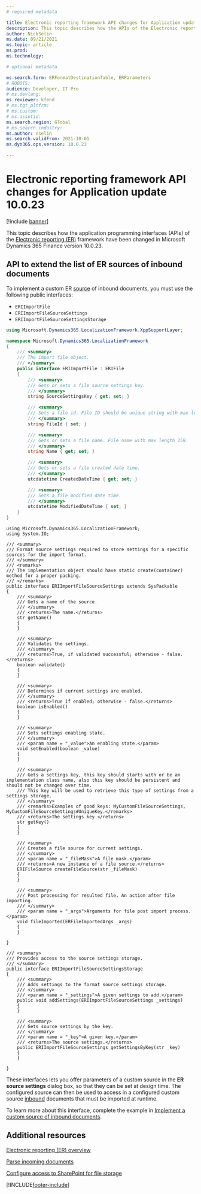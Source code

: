 ```yaml
---
# required metadata

title: Electronic reporting framework API changes for Application update 10.0.23
description: This topic describes how the APIs of the Electronic reporting (ER) framework have been changed in Microsoft Dynamics 365 Finance version 10.0.23.
author: NickSelin
ms.date: 09/21/2021
ms.topic: article
ms.prod: 
ms.technology: 

# optional metadata

ms.search.form: ERFormatDestinationTable, ERParameters
# ROBOTS: 
audience: Developer, IT Pro
# ms.devlang: 
ms.reviewer: kfend
# ms.tgt_pltfrm: 
# ms.custom: 
# ms.assetid: 
ms.search.region: Global 
# ms.search.industry: 
ms.author: nselin
ms.search.validFrom: 2021-10-01
ms.dyn365.ops.version: 10.0.23

---
```


# Electronic reporting framework API changes for Application update 10.0.23

[!include [banner](../includes/banner.md)]


This topic describes how the application programming interfaces (APIs) of the [Electronic reporting (ER)](general-electronic-reporting.md) framework have been changed in Microsoft Dynamics 365 Finance version 10.0.23.

## <a name="er-api-extend-file-source"></a>API to extend the list of ER sources of inbound documents

To implement a custom ER [source](er-configure-data-import-sharepoint.md#configure-er-sources-for-the-er-format) of inbound documents, you must use the following public interfaces:

- `ERIImportFile`
- `ERIImportFileSourceSettings`
- `ERIImportFileSourceSettingsStorage`

```cs
using Microsoft.Dynamics365.LocalizationFramework.XppSupportLayer;

namespace Microsoft.Dynamics365.LocalizationFramework
{
    /// <summary>
    /// The import file object.
    /// </summary>
    public interface ERIImportFile : ERIFile
    {
        /// <summary>
        /// Gets or sets a file source settings key.
        /// </summary>
        string SourceSettingsKey { get; set; }

        /// <summary>
        /// Sets a file id. File ID should be unique string with max length 300.
        /// </summary>
        string FileId { set; }

        /// <summary>
        /// Gets or sets a file name. File name with max length 259.
        /// </summary>
        string Name { get; set; }

        /// <summary>
        /// Gets or sets a file created date time.
        /// </summary>
        utcdatetime CreatedDateTime { get; set; }

        /// <summary>
        /// Sets a file modified date time.
        /// </summary>
        utcdatetime ModifiedDateTime { set; }
    }
}
```

```xpp
using Microsoft.Dynamics365.LocalizationFramework;
using System.IO;

/// <summary>
/// Format source settings required to store settings for a specific sources for the import format.
/// </summary>
/// <remarks>
/// The implementation object should have static create(container) method for a proper packing.
/// </remarks>
public interface ERIImportFileSourceSettings extends SysPackable
{
    /// <summary>
    /// Gets a name of the source.
    /// </summary>
    /// <returns>The name.</returns>
    str getName()
    {
    }

    /// <summary>
    /// Validates the settings.
    /// </summary>
    /// <returns>True, if validated successful; otherwise - false.</returns>
    boolean validate()
    {
    }

    /// <summary>
    /// Determines if current settings are enabled.
    /// </summary>
    /// <returns>True if enabled; otherwise - false.</returns>
    boolean isEnabled()
    {
    }

    /// <summary>
    /// Sets settings enabling state.
    /// </summary>
    /// <param name = "_value">An enabling state.</param>
    void setEnabled(boolean _value)
    {
    }

    /// <summary>
    /// Gets a settings key, this key should starts with or be an implementation class name, also this key should be persistent and should not be changed over time.
    /// This key will be used to retrieve this type of settings from a settings storage.
    /// </summary>
    /// <remarks>Examples of good keys: MyCustomFileSourceSettings, MyCustomFileSourceSettings#UniqueKey.</remarks>
    /// <returns>The settings key.</returns>
    str getKey()
    {
    }

    /// <summary>
    /// Creates a file source for current settings.
    /// </summary>
    /// <param name = "_fileMask">A file mask.</param>
    /// <returns>A new instance of a file source.</returns>
    ERIFileSource createFileSource(str _fileMask)
    {
    }

    /// <summary>
    /// Post processing for resulted file. An action after file importing.
    /// </summary>
    /// <param name = "_args">Arguments for file post import process.</param>
    void fileImported(ERFileImportedArgs _args)
    {
    }

}
```

```xpp
/// <summary>
/// Provides access to the source settings storage.
/// </summary>
public interface ERIImportFileSourceSettingsStorage
{
    /// <summary>
    /// Adds settings to the format source settings storage.
    /// </summary>
    /// <param name = "_settings">A given settings to add.</param>
    public void addSettings(ERIImportFileSourceSettings _settings)
    {
    }

    /// <summary>
    /// Gets source settings by the key.
    /// </summary>
    /// <param name = "_key">A given key.</param>
    /// <returns>The source settings.</returns>
    public ERIImportFileSourceSettings getSettingsByKey(str _key)
    {
    }

}
```

These interfaces lets you offer parameters of a custom source in the **ER source settings** dialog box, so that they can be set at design time. The configured source can then be used to access in a configured custom source [inbound](general-electronic-reporting.md#FormatComponentInbound) documents that must be imported at runtime.

To learn more about this interface, complete the example in [Implement a custom source of inbound documents](er-custom-file-source.md).

## Additional resources

[Electronic reporting (ER) overview](general-electronic-reporting.md)

[Parse incoming documents](er-parse-incoming-documents.md)

[Configure access to SharePoint for file storage](er-configure-data-import-sharepoint.md)


[!INCLUDE[footer-include](../../../includes/footer-banner.md)]
